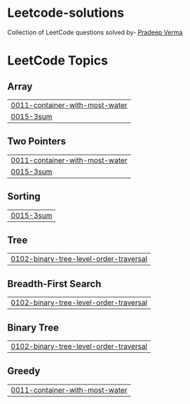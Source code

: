 # Leetcode-solutions
Collection of LeetCode questions solved by- [Pradeep Verma](https://github.com/pradeepvrm)

<!---LeetCode Topics Start-->
# LeetCode Topics
## Array
|  |
| ------- |
| [0011-container-with-most-water](https://github.com/pradeepvrm/Leetcode-solutions/tree/master/0011-container-with-most-water) |
| [0015-3sum](https://github.com/pradeepvrm/Leetcode-solutions/tree/master/0015-3sum) |
## Two Pointers
|  |
| ------- |
| [0011-container-with-most-water](https://github.com/pradeepvrm/Leetcode-solutions/tree/master/0011-container-with-most-water) |
| [0015-3sum](https://github.com/pradeepvrm/Leetcode-solutions/tree/master/0015-3sum) |
## Sorting
|  |
| ------- |
| [0015-3sum](https://github.com/pradeepvrm/Leetcode-solutions/tree/master/0015-3sum) |
## Tree
|  |
| ------- |
| [0102-binary-tree-level-order-traversal](https://github.com/pradeepvrm/Leetcode-solutions/tree/master/0102-binary-tree-level-order-traversal) |
## Breadth-First Search
|  |
| ------- |
| [0102-binary-tree-level-order-traversal](https://github.com/pradeepvrm/Leetcode-solutions/tree/master/0102-binary-tree-level-order-traversal) |
## Binary Tree
|  |
| ------- |
| [0102-binary-tree-level-order-traversal](https://github.com/pradeepvrm/Leetcode-solutions/tree/master/0102-binary-tree-level-order-traversal) |
## Greedy
|  |
| ------- |
| [0011-container-with-most-water](https://github.com/pradeepvrm/Leetcode-solutions/tree/master/0011-container-with-most-water) |
<!---LeetCode Topics End-->
